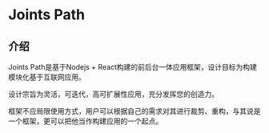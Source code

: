 # Joints Path


## 介绍

Joints Path是基于Nodejs + React构建的前后台一体应用框架，设计目标为构建模块化基于互联网应用。

设计宗旨为灵活，可迭代，高可扩展性应用，充分发挥您的创造力。

框架不应局限使用方式，用户可以根据自己的需求对其进行裁剪、重构，与其说是一个框架，更可以把他当作构建应用的一个起点。










